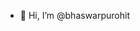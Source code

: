 - 👋 Hi, I’m @bhaswarpurohit
<!--- 👀 I’m interested in AI/ML, JavaScript, Web
- 🌱 I’m currently learning Python, Rust
- 💞️ I’m looking to collaborate on Web Projects/Games
- 📫 How to reach me bhaswarpurohit@gmail.com


bhaswarpurohit/bhaswarpurohit is a ✨ special ✨ repository because its `README.md` (this file) appears on your GitHub profile.
You can click the Preview link to take a look at your changes.
--->
